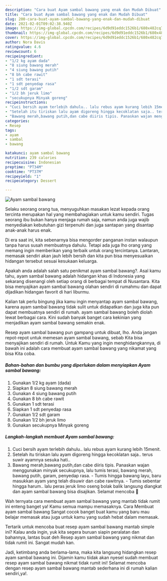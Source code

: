 ```yaml
---
description: "Cara buat Ayam sambal bawang yang enak dan Mudah Dibuat"
title: "Cara buat Ayam sambal bawang yang enak dan Mudah Dibuat"
slug: 200-cara-buat-ayam-sambal-bawang-yang-enak-dan-mudah-dibuat
date: 2021-02-01T09:02:38.940Z
image: https://img-global.cpcdn.com/recipes/6d9d91eddc1526b1/680x482cq70/ayam-sambal-bawang-foto-resep-utama.jpg
thumbnail: https://img-global.cpcdn.com/recipes/6d9d91eddc1526b1/680x482cq70/ayam-sambal-bawang-foto-resep-utama.jpg
cover: https://img-global.cpcdn.com/recipes/6d9d91eddc1526b1/680x482cq70/ayam-sambal-bawang-foto-resep-utama.jpg
author: Nora Davis
ratingvalue: 4.6
reviewcount: 6
recipeingredient:
- "1/2 kg ayam dada"
- "8 siung bawang merah"
- "4 siung bawang putih"
- "8 bh cabe rawit"
- "1 sdt terasi"
- "1 sdt penyedap rasa"
- "1/2 sdt garam"
- "1/2 bh jeruk limo"
- "secukupnya Minyak goreng"
recipeinstructions:
- "Cuci bersih ayam terlebih dahulu.. lalu rebus ayam kurang lebih 15menit."
- "Setelah itu tiriskan lalu ayam digoreng hingga kecoklatan saja.. terus suwir ayamnya sesuka hati.."
- "Bawang merah,bawang putih,dan cabe diiris tipis. Panaskan wajan menggunakan minyak secukupnya, lalu tumis terasi, bawang merah, bawang putih, garam, penyedap rasa. Tumis hingga bawang layu, baru masukkan ayam yang telah disuwir dan cabe rawitnya. Tumis sebentar hingga harum.. lalu peras jeruk limo oseng bolak balik langsung diangkat dan ayam sambal bawang bisa disajikan. Selamat mencoba 🥰"
categories:
- Resep
tags:
- ayam
- sambal
- bawang

katakunci: ayam sambal bawang 
nutrition: 239 calories
recipecuisine: Indonesian
preptime: "PT34M"
cooktime: "PT37M"
recipeyield: "1"
recipecategory: Dessert

---
```



![Ayam sambal bawang](https://img-global.cpcdn.com/recipes/6d9d91eddc1526b1/680x482cq70/ayam-sambal-bawang-foto-resep-utama.jpg)

Selaku seorang orang tua, menyuguhkan masakan lezat kepada orang tercinta merupakan hal yang membahagiakan untuk kamu sendiri. Tugas seorang ibu bukan hanya menjaga rumah saja, namun anda juga wajib menyediakan kebutuhan gizi terpenuhi dan juga santapan yang disantap anak-anak harus enak.

Di era  saat ini, kita sebenarnya bisa mengorder panganan instan walaupun tanpa harus susah membuatnya dahulu. Tetapi ada juga lho orang yang memang ingin memberikan yang terbaik untuk orang tercintanya. Lantaran, memasak sendiri akan jauh lebih bersih dan kita pun bisa menyesuaikan hidangan tersebut sesuai kesukaan keluarga. 



Apakah anda adalah salah satu penikmat ayam sambal bawang?. Asal kamu tahu, ayam sambal bawang adalah hidangan khas di Indonesia yang sekarang disenangi oleh setiap orang di berbagai tempat di Nusantara. Kita bisa menyajikan ayam sambal bawang olahan sendiri di rumahmu dan dapat dijadikan hidangan favorit di hari liburmu.

Kalian tak perlu bingung jika kamu ingin menyantap ayam sambal bawang, karena ayam sambal bawang tidak sulit untuk didapatkan dan juga kita pun dapat membuatnya sendiri di rumah. ayam sambal bawang boleh diolah lewat berbagai cara. Kini sudah banyak banget cara kekinian yang menjadikan ayam sambal bawang semakin enak.

Resep ayam sambal bawang pun gampang untuk dibuat, lho. Anda jangan repot-repot untuk memesan ayam sambal bawang, sebab Kita bisa menyajikan sendiri di rumah. Untuk Kamu yang ingin menghidangkannya, di bawah ini adalah cara membuat ayam sambal bawang yang nikamat yang bisa Kita coba.

<!--inarticleads1-->

##### Bahan-bahan dan bumbu yang diperlukan dalam menyiapkan Ayam sambal bawang:

1. Gunakan 1/2 kg ayam (dada)
1. Siapkan 8 siung bawang merah
1. Gunakan 4 siung bawang putih
1. Gunakan 8 bh cabe rawit
1. Gunakan 1 sdt terasi
1. Siapkan 1 sdt penyedap rasa
1. Gunakan 1/2 sdt garam
1. Gunakan 1/2 bh jeruk limo
1. Gunakan secukupnya Minyak goreng




<!--inarticleads2-->

##### Langkah-langkah membuat Ayam sambal bawang:

1. Cuci bersih ayam terlebih dahulu.. lalu rebus ayam kurang lebih 15menit.
1. Setelah itu tiriskan lalu ayam digoreng hingga kecoklatan saja.. terus suwir ayamnya sesuka hati..
1. Bawang merah,bawang putih,dan cabe diiris tipis. Panaskan wajan menggunakan minyak secukupnya, lalu tumis terasi, bawang merah, bawang putih, garam, penyedap rasa. - Tumis hingga bawang layu, baru masukkan ayam yang telah disuwir dan cabe rawitnya. - Tumis sebentar hingga harum.. lalu peras jeruk limo oseng bolak balik langsung diangkat dan ayam sambal bawang bisa disajikan. Selamat mencoba 🥰




Wah ternyata cara membuat ayam sambal bawang yang mantab tidak rumit ini enteng banget ya! Kamu semua mampu memasaknya. Cara Membuat ayam sambal bawang Sangat cocok banget buat kamu yang baru mau belajar memasak atau juga untuk kamu yang sudah hebat dalam memasak.

Tertarik untuk mencoba buat resep ayam sambal bawang mantab simple ini? Kalau anda ingin, yuk kita segera buruan siapin peralatan dan bahannya, lantas buat deh Resep ayam sambal bawang yang nikmat dan tidak rumit ini. Sangat mudah kan. 

Jadi, ketimbang anda berlama-lama, maka kita langsung hidangkan resep ayam sambal bawang ini. Dijamin kamu tiidak akan nyesel sudah membuat resep ayam sambal bawang nikmat tidak rumit ini! Selamat mencoba dengan resep ayam sambal bawang mantab sederhana ini di rumah kalian sendiri,ya!.

